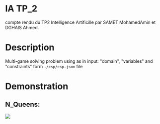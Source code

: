 # IA TP_2
compte rendu du TP2 Intelligence Artificille par SAMET MohamedAmin et DGHAIS Ahmed.

# Description
Multi-game solving problem using as in input: "domain", "variables" and "constraints" form `./csp/csp.json` file

# Demonstration
## N_Queens:
![](../demonstration/demo.gif)

